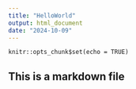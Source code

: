 ```yaml
---
title: "HelloWorld"
output: html_document
date: "2024-10-09"
---
```


```{r setup, include=FALSE}
knitr::opts_chunk$set(echo = TRUE)
```

## This is a markdown file

